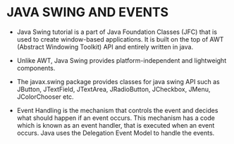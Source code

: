 # JAVA SWING AND EVENTS

* Java Swing tutorial is a part of Java Foundation Classes (JFC) that is used to create window-based applications. It is built on the top of AWT (Abstract Windowing Toolkit) API and entirely written in java.

* Unlike AWT, Java Swing provides platform-independent and lightweight components.

* The javax.swing package provides classes for java swing API such as JButton, JTextField, JTextArea, JRadioButton, JCheckbox, JMenu, JColorChooser etc.

* Event Handling is the mechanism that controls the event and decides what should happen if an event occurs. This mechanism has a code which is known as an event handler, that is executed when an event occurs. Java uses the Delegation Event Model to handle the events.